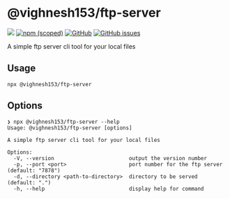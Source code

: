 # @vighnesh153/ftp-server

[![](https://img.shields.io/npm/dt/@vighnesh153/ftp-server)](https://img.shields.io/npm/dt/@vighnesh153/ftp-server)
[![npm (scoped)](https://img.shields.io/npm/v/@vighnesh153/-version)](https://www.npmjs.com/package/@vighnesh153/-version)
[![GitHub](https://img.shields.io/github/license/vighnesh153/vighnesh153-monorepo)](https://github.com/vighnesh153/vighnesh153-monorepo/blob/main/LICENSE)
[![GitHub issues](https://img.shields.io/github/issues/vighnesh153/vighnesh153-monorepo)](https://github.com/vighnesh153/vighnesh153-monorepo/issues)

A simple ftp server cli tool for your local files

## Usage

```shell
npx @vighnesh153/ftp-server
```

## Options

```
❯ npx @vighnesh153/ftp-server --help
Usage: @vighnesh153/ftp-server [options]

A simple ftp server cli tool for your local files

Options:
  -V, --version                        output the version number
  -p, --port <port>                    port number for the ftp server (default: "7878")
  -d, --directory <path-to-directory>  directory to be served (default: ".")
  -h, --help                           display help for command
```
